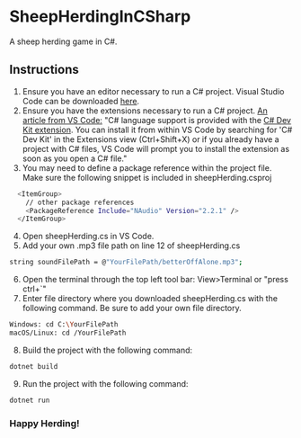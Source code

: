 # SheepHerdingInCSharp
A sheep herding game in C#.

## Instructions
1. Ensure you have an editor necessary to run a C# project. Visual Studio Code can be downloaded [here](https://code.visualstudio.com/download).
2. Ensure you have the extensions necessary to run a C# project. [An article from VS Code:](https://code.visualstudio.com/Docs/languages/csharp) "C# language support is provided with the [C# Dev Kit extension](https://marketplace.visualstudio.com/items?itemName=ms-dotnettools.csdevkit). You can install it from within VS Code by searching for 'C# Dev Kit' in the Extensions view (Ctrl+Shift+X) or if you already have a project with C# files, VS Code will prompt you to install the extension as soon as you open a C# file."
3. You may need to define a package reference within the project file. Make sure the following snippet is included in sheepHerding.csproj
```bash
  <ItemGroup>
    // other package references
    <PackageReference Include="NAudio" Version="2.2.1" />
  </ItemGroup>
```
4. Open sheepHerding.cs in VS Code.
5. Add your own .mp3 file path on line 12 of sheepHerding.cs
```bash
string soundFilePath = @"YourFilePath/betterOffAlone.mp3";
```
6. Open the terminal through the top left tool bar: View>Terminal or "press ctrl+`"
7. Enter file directory where you downloaded sheepHerding.cs with the following command. Be sure to add your own file directory.
```bash
Windows: cd C:\YourFilePath
macOS/Linux: cd /YourFilePath
```
8. Build the project with the following command:
```bash
dotnet build
```
9. Run the project with the following command:
```bash
dotnet run
```
### Happy Herding!
